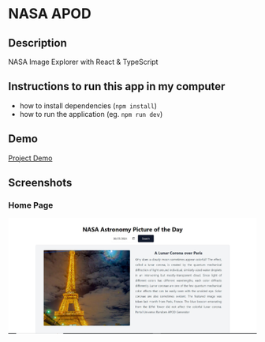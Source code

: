 # NASA APOD

## Description
 NASA Image Explorer with React & TypeScript

 ## Instructions to run this app in my computer

- how to install dependencies (`npm install`)
- how to run the application (eg. `npm run dev`)

## Demo

[Project Demo](https://fetch-nasa-apod.netlify.app/)

## Screenshots

### Home Page
![Screen Shot](./src/assets/ss1.JPG)